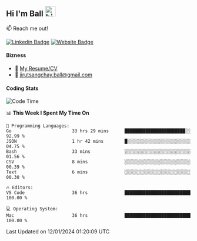 ## Hi I'm Ball <img src="https://user-images.githubusercontent.com/1303154/88677602-1635ba80-d120-11ea-84d8-d263ba5fc3c0.gif" width="28px" height="28px" alt="hi">
 
:mailbox: Reach me out!

[![Linkedin Badge](https://img.shields.io/badge/-Jirut-0e76a8?style=flat&labelColor=0e76a8&logo=linkedin&logoColor=white)](https://www.linkedin.com/in/jirut-sangchay-338370251)
[![Website Badge](https://img.shields.io/badge/Website-184aa8?logo=website&logoColor=)](https://resume-jirut.web.app)

<!-- TODO: Add last video link -->
#### Bizness
- :paperclip: [My Resume/CV](https://github.com/Jirut01/Jirut01/blob/main/resume_jirut.pdf)
- :email: jirutsangchay.ball@gmail.com

#### Coding Stats


<!--START_SECTION:waka-->
![Code Time](http://img.shields.io/badge/Code%20Time-694%20hrs%2014%20mins-blue)

📊 **This Week I Spent My Time On** 

```text
💬 Programming Languages: 
Go                       33 hrs 29 mins      ███████████████████████░░   92.99 % 
JSON                     1 hr 42 mins        █░░░░░░░░░░░░░░░░░░░░░░░░   04.75 % 
Bash                     33 mins             ░░░░░░░░░░░░░░░░░░░░░░░░░   01.56 % 
CSV                      8 mins              ░░░░░░░░░░░░░░░░░░░░░░░░░   00.39 % 
Text                     6 mins              ░░░░░░░░░░░░░░░░░░░░░░░░░   00.30 % 

🔥 Editors: 
VS Code                  36 hrs              █████████████████████████   100.00 % 

💻 Operating System: 
Mac                      36 hrs              █████████████████████████   100.00 % 
```


 Last Updated on 12/01/2024 01:20:09 UTC
<!--END_SECTION:waka-->
